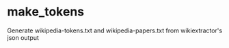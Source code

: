 # make_tokens
Generate wikipedia-tokens.txt and wikipedia-papers.txt from wikiextractor's json output
